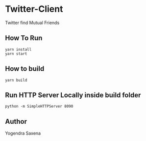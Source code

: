 # Twitter-Client

Twitter find Mutual Friends

## How To Run

```
yarn install
yarn start
```

## How to build
`yarn build`

## Run HTTP Server Locally inside build folder

`python -m SimpleHTTPServer 8090`

## Author

Yogendra Saxena

